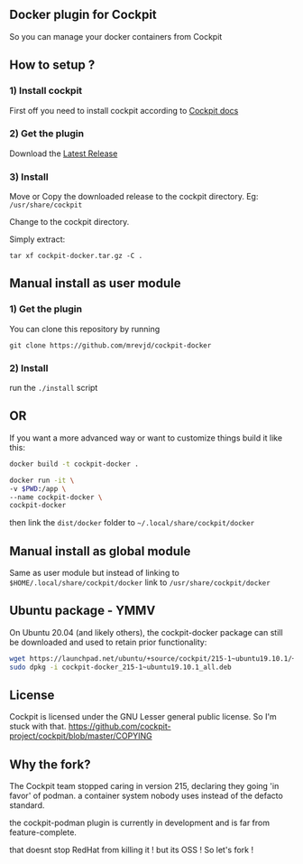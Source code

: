 ## Docker plugin for Cockpit
So you can manage your docker containers from Cockpit

## How to setup ?

### 1) Install cockpit
First off you need to install cockpit according to [Cockpit docs](https://cockpit-project.org/running.html)

### 2) Get the plugin
Download the [Latest Release](https://github.com/mrevjd/cockpit-docker/releases/latest)

### 3) Install
Move or Copy the downloaded release to the cockpit directory. Eg: `/usr/share/cockpit`

Change to the cockpit directory.

Simply extract:
```
tar xf cockpit-docker.tar.gz -C .
```

## Manual install as user module

### 1) Get the plugin
You can clone this repository by running 

`git clone https://github.com/mrevjd/cockpit-docker` 

### 2) Install
run the `./install` script

## OR

If you want a more advanced way or want to customize things build it like this: 

```bash 
docker build -t cockpit-docker .

docker run -it \
-v $PWD:/app \
--name cockpit-docker \
cockpit-docker
```

then link the `dist/docker` folder to `~/.local/share/cockpit/docker`

## Manual install as global module
Same as user module but instead of linking to `$HOME/.local/share/cockpit/docker` link to `/usr/share/cockpit/docker` 

## Ubuntu package - YMMV
On Ubuntu 20.04 (and likely others), the cockpit-docker package can still be downloaded and used to retain prior functionality:
```bash
wget https://launchpad.net/ubuntu/+source/cockpit/215-1~ubuntu19.10.1/+build/18889196/+files/cockpit-docker_215-1~ubuntu19.10.1_all.deb
sudo dpkg -i cockpit-docker_215-1~ubuntu19.10.1_all.deb
```

## License 
Cockpit is licensed under the GNU Lesser general public license. 
So I'm stuck with that. https://github.com/cockpit-project/cockpit/blob/master/COPYING

## Why the fork?

The Cockpit team stopped caring in version 215, declaring they going 'in favor' of podman. a container system nobody uses instead of the defacto standard. 

the cockpit-podman plugin is currently in development and is far from feature-complete.

that doesnt stop RedHat from killing it ! but its OSS ! So let's fork !

